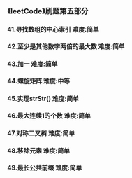 ### 《leetCode》刷题第五部分
#### 41.寻找数组的中心索引       难度:简单
#### 42.至少是其他数字两倍的最大数       难度:简单
#### 43.加一      难度:简单
#### 44.螺旋矩阵        难度:中等
#### 45.实现strStr()      难度:简单
#### 46.最大连续1的个数        难度:简单
#### 47.对称二叉树       难度:简单
#### 48.移除元素        难度:简单
#### 49.最长公共前缀      难度:简单